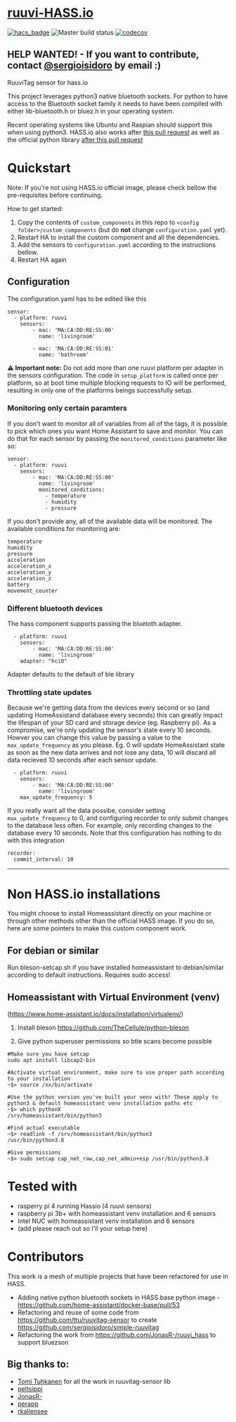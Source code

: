 # [ruuvi-HASS.io](https://github.com/ruuvi-friends/ruuvi-hass.io)

[![hacs_badge](https://img.shields.io/badge/HACS-Default-orange.svg)](https://github.com/custom-components/hacs)
![Master build status](https://github.com/ruuvi-friends/ruuvi-hass.io/actions/workflows/tests.yml/badge.svg?branch=master)
[![codecov](https://codecov.io/gh/ruuvi-friends/ruuvi-hass.io/branch/master/graph/badge.svg?token=6KFMONWBYC)](https://codecov.io/gh/ruuvi-friends/ruuvi-hass.io)

## HELP WANTED! - If you want to contribute, contact [@sergioisidoro](https://github.com/sergioisidoro) by email :)

RuuviTag sensor for hass.io

This project leverages python3 native bluetooth sockets. For python to have access to the Bluetooth socket family it needs to have been compiled with either lib-bluetooth.h or bluez.h in your operating system.

Recent operating systems like Ubuntu and Raspian should support this when using python3. HASS.io also works after [this pull request](https://github.com/home-assistant/docker-base/pull/53) as well as the official python library [after this pull request](https://github.com/docker-library/python/pull/445)


# Quickstart

Note: If you're not using HASS.io official image, please check bellow the pre-requisites before continuing.

How to get started:

1. Copy the contents of `custom_components` in this repo to `<config folder>/custom_components` (but do **not** change `configuration.yaml` yet).
2. Restart HA to install the custom component and all the dependencies.
3. Add the sensors to `configuration.yaml` according to the instructions bellow.
4. Restart HA again

## Configuration

The configuration.yaml has to be edited like this
```
sensor:
  - platform: ruuvi
    sensors:
        - mac: 'MA:CA:DD:RE:SS:00'
          name: 'livingroom'
        
        - mac: 'MA:CA:DD:RE:SS:01'
          name: 'bathroom'
```

**⚠️ Important note:** Do not add more than one ruuvi platform per adapter in the sensors configuration. 
The code in `setup_platform` is called once per platform, so at boot time multiple blocking requests to IO will be performed, 
resulting in only one of the platforms beings successfully setup.

### Monitoring only certain paramters
If you don't want to monitor all of variables from all of the tags, it is possible to pick which ones you want Home Assistant to save and monitor. You can do that for each sensor by passing the `monitored_conditions` parameter like so:

```
sensor:
  - platform: ruuvi
    sensors:
        - mac: 'MA:CA:DD:RE:SS:00'
          name: 'livingroom'
          monitored_conditions:
            - temperature
            - humidity
            - pressure
```
If you don't provide any, all of the available data will be monitored. The available conditions for monitoring are:
```
temperature
humidity
pressure
acceleration
acceleration_x
acceleration_y
acceleration_z
battery
movement_counter
```

### Different bluetooth devices
The hass component supports passing the bluetoth adapter.
```
  - platform: ruuvi
    sensors:
        - mac: 'MA:CA:DD:RE:SS:00'
          name: 'livingroom'
    adapter: "hci0"
```
Adapter defaults to the default of ble library

### Throttling state updates
Because we're getting data from the devices every second or so (and updating HomeAssistand database every seconds) this can greatly impact the lifespan of your SD card and storage device (eg. Raspberry pi). As a compromise, we're only updating the sensor's state every 10 seconds. Howver you can change this value by passing a value to the `max_update_frequency` as you please. Eg. 0 will update HomeAssistant state as soon as the new data arrives and not lose any data, 10 will discard all data recieved 10 seconds after each sensor update.

```
  - platform: ruuvi
    sensors:
        - mac: 'MA:CA:DD:RE:SS:00'
          name: 'livingroom'
    max_update_frequency: 5
```

If you really want all the data possibe, consider setting `max_update_frequency` to 0, and configuring recorder to only submit changes to the database less often. For example, only recording changes to the database every 10 seconds. Note that this configuration has nothing to do with this integration
```
recorder:
  commit_interval: 10
```

---
# Non HASS.io installations
You might choose to install Homeassistant directly on your machine or through other methods other than the official HASS image. If you do so, here are some pointers to make this custom component work.

## For debian or similar
Run bleson-setcap.sh if you have installed homeassistant to debian/similar according to default instructions. Requires sudo access!
## Homeassistant with Virtual Environment (venv)
(https://www.home-assistant.io/docs/installation/virtualenv/)

1. Install bleson https://github.com/TheCellule/python-bleson

2. Give python superuser permissions so btle scans become possible
```
#Make sure you have setcap
sudo apt install libcap2-bin

#Activate virtual environment, make sure to use proper path according to your installation
~$> source /xx/bin/activate

#Use the python version you've built your venv with! These apply to python3 & default homeassistant venv installation paths etc
~$> which pythonX 
/srv/homeassistant/bin/python3

#Find actual executable
~$> readlink -f /srv/homeassistant/bin/python3
/usr/bin/python3.8 

#Give permissions
~$> sudo setcap cap_net_raw,cap_net_admin+eip /usr/bin/python3.8
```

# Tested with
* rasperry pi 4 running Hassio (4 ruuvi sensors)
* raspberry pi 3b+ with homeassistant venv installation and 6 sensors
* Intel NUC with homeassistant venv installation and 6 sensors
* (add please reach out so I'll your setup here)

# Contributors 
This work is a mesh of multiple projects that have been refactored for use in HASS.

- Adding native python bluetooth sockets in HASS base python image - https://github.com/home-assistant/docker-base/pull/53
- Refactoring and reuse of some code from https://github.com/ttu/ruuvitag-sensor to create https://github.com/sergioisidoro/simple-ruuvitag
- Refactoring the work from https://github.com/JonasR-/ruuvi_hass to support bluezson

## Big thanks to:
* [Tomi Tuhkanen](https://github.com/ttu) for all the work in ruuvitag-sensor lib
* [peltsippi](https://github.com/peltsippi)
* [JonasR-](https://github.com/JonasR-)
* [perapp](https://github.com/perapp)
* [rkallensee](https://github.com/rkallensee)

